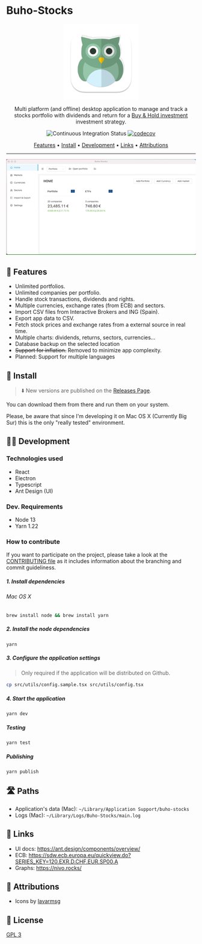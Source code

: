 # Buho-Stocks

<p align="center"><img src="logo.png" alt="Buho-Stocks logo" height="200"></p>

<p align="center">Multi platform (and offline) desktop application to manage and track a stocks portfolio with dividends and return for a <a href="https://en.wikipedia.org/wiki/Buy_and_hold" title="Wikipedia">Buy & Hold investment</a> investment strategy.</p>
<p align="center">
<img src="https://github.com/bocabitlabs/buho-stocks/workflows/Continuous%20Integration/badge.svg" alt="Continuous Integration Status"/>
<a href="https://codecov.io/gh/bocabitlabs/buho-stocks" title="CodeCov"><img src="https://codecov.io/gh/bocabitlabs/buho-stocks/branch/master/graph/badge.svg" alt="codecov"/></a>
</p>

<p align="center">
  <a href="#features">Features</a> •
  <a href="#install">Install</a> •
  <a href="#development">Development</a> •
  <a href="#links">Links</a> •
  <a href="#attributions">Attributions</a>
</p>

<hr/>

<p align="center"><img src="./docs/images/preview.gif" alt="Buho-Stocks preview"></p>

## 🎁 Features

- Unlimited portfolios.
- Unlimited companies per portfolio.
- Handle stock transactions, dividends and rights.
- Multiple currencies, exchange rates (from ECB) and sectors.
- Import CSV files from Interactive Brokers and ING (Spain).
- Export app data to CSV.
- Fetch stock prices and exchange rates from a external source in real time.
- Multiple charts: dividends, returns, sectors, currencies...
- Database backup on the selected location
- <del>Support for inflation.</del> Removed to minimize app complexity.
- Planned: Support for multiple languages




## 🔧 Install

> ⬇️ New versions are published on the [Releases Page](https://github.com/bocabitlabs/buho-stocks/releases).

You can download them from there and run them on your system.

Please, be aware that since I'm developing it on Mac OS X (Currently Big Sur) this is the only "really tested" environment.

## 🧑‍💻 Development

### Technologies used

- React
- Electron
- Typescript
- Ant Design (UI)

### Dev. Requirements

- Node 13
- Yarn 1.22

### How to contribute

If you want to participate on the project, please take a look at
the [CONTRIBUTING file](/docs/CONTRIBUTING.md) as it includes information about the branching and commit guideliness.

##### 1. Install dependencies

###### Mac OS X

```bash
brew install node && brew install yarn
```

##### 2. Install the node dependencies

```bash
yarn
```

##### 3. Configure the application settings

> Only required if the application will be distributed on Github.

```bash
cp src/utils/config.sample.tsx src/utils/config.tsx
```

##### 4. Start the application

```bash
yarn dev
```

##### Testing

```bash
yarn test
```

##### Publishing

```bash
yarn publish
```

## 🛣 Paths

- Application's data (Mac): `~/Library/Application Support/buho-stocks`
- Logs (Mac): `~/Library/Logs/Buho-Stocks/main.log`

## 🔗 Links

- UI docs: https://ant.design/components/overview/
- ECB: https://sdw.ecb.europa.eu/quickview.do?SERIES_KEY=120.EXR.D.CHF.EUR.SP00.A
- Graphs: https://nivo.rocks/

## 🙏 Attributions

- Icons by [lavarmsg](https://www.vecteezy.com/members/lavarmsg)

## 📝 License

[GPL 3](LICENSE)

